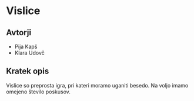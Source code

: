 # Vislice

## Avtorji

* Pija Kapš
* Klara Udovč

## Kratek opis

Vislice so preprosta igra, pri kateri moramo uganiti besedo.
Na voljo imamo omejeno število poskusov.
